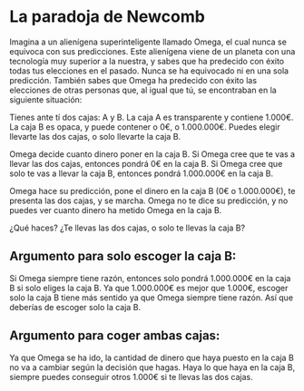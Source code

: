 # La paradoja de Newcomb

Imagina a un alienígena superinteligente llamado Omega, el cual nunca se equivoca con sus predicciones. Este alienígena viene de un planeta con una tecnología muy superior a la nuestra, y sabes que ha predecido con éxito todas tus elecciones en el pasado. Nunca se ha equivocado ni en una sola predicción. También sabes que Omega ha predecido con éxito las elecciones de otras personas que, al igual que tú, se encontraban en la siguiente situación:

Tienes ante tí dos cajas: A y B. La caja A es transparente y contiene 1.000€. La caja B es opaca, y puede contener o 0€, o 1.000.000€. Puedes elegir llevarte las dos cajas, o solo llevarte la caja B.

Omega decide cuanto dinero poner en la caja B. Si Omega cree que te vas a llevar las dos cajas, entonces pondrá 0€ en la caja B. Si Omega cree que solo te vas a llevar la caja B, entonces pondrá 1.000.000€ en la caja B.

Omega hace su predicción, pone el dinero en la caja B (0€ o 1.000.000€), te presenta las dos cajas, y se marcha. Omega no te dice su predicción, y no puedes ver cuanto dinero ha metido Omega en la caja B.

¿Qué haces? ¿Te llevas las dos cajas, o solo te llevas la caja B?

## Argumento para solo escoger la caja B:

Si Omega siempre tiene razón, entonces solo pondrá 1.000.000€ en la caja B si solo eliges la caja B. Ya que 1.000.000€ es mejor que 1.000€, escoger solo la caja B tiene más sentido ya que Omega siempre tiene razón. Así que deberías de escoger solo la caja B.

## Argumento para coger ambas cajas:

Ya que Omega se ha ido, la cantidad de dinero que haya puesto en la caja B no va a cambiar según la decisión que hagas. Haya lo que haya en la caja B, siempre puedes conseguir otros 1.000€ si te llevas las dos cajas.
